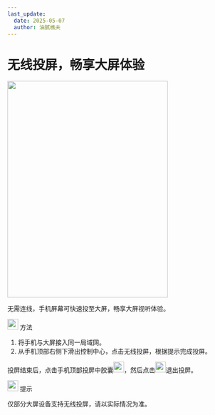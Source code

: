 ```yaml
---
last_update:
  date: 2025-05-07
  author: 油腻樵夫
---
```


# 无线投屏，畅享大屏体验

<img src="https://tips-p01-drcn.dbankcdn.cn/MODEL/EMUI/C00B030/resource/card/202412090c4qmu/zh-cn/image/figure/10045857_f001_WirelessProjection.png" width="360" height="486"/>

无需连线，手机屏幕可快速投至大屏，畅享大屏视听体验。

<img src="https://tips-p01-drcn.dbankcdn.cn/MODEL/EMUI/C00B030/resource/card/202503041becsx/zh-cn/image/common/buttons/fig_method.png" width="24" height="24"/> 方法

1.  将手机与大屏接入同一局域网。
2.  从手机顶部右侧下滑出控制中心，点击无线投屏，根据提示完成投屏。

投屏结束后，点击手机顶部投屏中胶囊<img src="https://tips-p01-drcn.dbankcdn.cn/MODEL/EMUI/C00B030/resource/card/202412090c4qmu/zh-cn/image/common/buttons/ic_projection_mirror.png" width="24" height="24"/>，然后点击<img src="https://tips-p01-drcn.dbankcdn.cn/MODEL/EMUI/C00B030/resource/card/202412090c4qmu/zh-cn/image/common/buttons/ic_Multiwindow_close.png" width="24" height="24"/>退出投屏。

<img src="https://tips-p01-drcn.dbankcdn.cn/MODEL/EMUI/C00B030/resource/card/202508300vZjQz/zh-cn/image/common/buttons/fig_tips.png" width="24" height="24"/> 提示

仅部分大屏设备支持无线投屏，请以实际情况为准。

